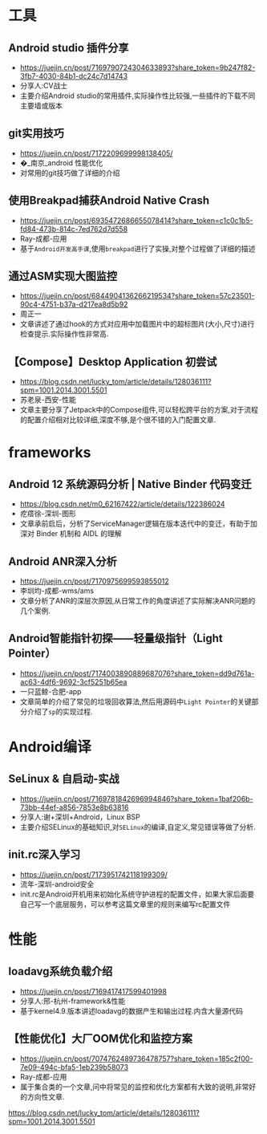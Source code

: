 # 工具

## Android studio 插件分享

- https://juejin.cn/post/7169790724304633893?share_token=9b247f82-3fb7-4030-84b1-dc24c7d14743
- 分享人:CV战士
- 主要介绍Android studio的常用插件,实际操作性比较强,一些插件的下载不同主要墙或版本

## git实用技巧

- https://juejin.cn/post/7172209699998138405/
- �_南京_android 性能优化
- 对常用的git技巧做了详细的介绍

## 使用Breakpad捕获Android Native Crash
- https://juejin.cn/post/6935472686655078414?share_token=c1c0c1b5-fd84-473b-814c-7ed762d7d558
- Ray-成都-应用 
- 基于`Android开发高手课`,使用`breakpad`进行了实操,对整个过程做了详细的描述

## 通过ASM实现大图监控

- https://juejin.cn/post/6844904136266219534?share_token=57c23501-90c4-4751-b37a-d217ea8d5b92
- 周正一
- 文章讲述了通过hook的方式对应用中加载图片中的超标图片(大小,尺寸)进行检查提示.实际操作性非常高.

## 【Compose】Desktop Application 初尝试

- https://blog.csdn.net/lucky_tom/article/details/128036111?spm=1001.2014.3001.5501
- 苏老泉-西安-性能
- 文章主要分享了Jetpack中的Compose组件,可以轻松跨平台的方案,对于流程的配置介绍相对比较详细,深度不够,是个很不错的入门配置文章.


# frameworks

## Android 12 系统源码分析 | Native Binder 代码变迁

- https://blog.csdn.net/m0_62167422/article/details/122386024
- 疙瘩徐-深圳-图形
- 文章承前启后，分析了ServiceManager逻辑在版本迭代中的变迁，有助于加深对 Binder 机制和 AIDL 的理解

## Android ANR深入分析

- https://juejin.cn/post/7170975699593855012
- 李圳均-成都-wms/ams
- 文章分析了ANR的深层次原因,从日常工作的角度讲述了实际解决ANR问题的几个案例.

## Android智能指针初探——轻量级指针（Light Pointer）

- https://juejin.cn/post/7174003890889687076?share_token=dd9d761a-ac63-4df6-9692-3cf5251b65ea
- 一只蓝鲸-合肥-app
- 文章简单的介绍了常见的垃圾回收算法,然后用源码中`Light Pointer`的关键部分介绍了`sp`的实现过程.

# Android编译

## SeLinux & 自启动-实战

- https://juejin.cn/post/7169781842696994846?share_token=1baf206b-73bb-44ef-a856-7853e8b63816
- 分享人:谢+深圳+Android，Linux BSP
- 主要介绍SELinux的基础知识,对`SELinux`的编译,自定义,常见错误等做了分析.

## init.rc深入学习

- https://juejin.cn/post/7173951742118199309/
- 流年-深圳-android安全
- init.rc是Android开机用来初始化系统守护进程的配置文件，如果大家后面要自己写一个底层服务，可以参考这篇文章里的规则来编写rc配置文件

# 性能

## loadavg系统负载介绍

- https://juejin.cn/post/7169417417599401998
- 分享人:邢-杭州-framework&性能
- 基于kernel4.9.版本讲述loadavg的数据产生和输出过程.内含大量源代码


## 【性能优化】大厂OOM优化和监控方案

- https://juejin.cn/post/7074762489736478757?share_token=185c2f00-7e09-494c-bfa5-1eb239b58073
- Ray-成都-应用
- 属于集合类的一个文章,问中将常见的监控和优化方案都有大致的说明,非常好的方向性文章.

https://blog.csdn.net/lucky_tom/article/details/128036111?spm=1001.2014.3001.5501


